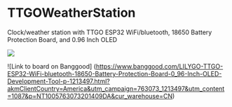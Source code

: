 # TTGOWeatherStation
Clock/weather station with TTGO ESP32 WiFi/bluetooth, 18650 Battery Protection Board, and 0.96 Inch OLED


![](https://github.com/haydnady/TTGOWeatherStation/blob/master/Images/TTGO%20ESP32.jpg)



![Link to board on Banggood] (https://www.banggood.com/LILYGO-TTGO-ESP32-WiFi-bluetooth-18650-Battery-Protection-Board-0_96-Inch-OLED-Development-Tool-p-1213497.html?akmClientCountry=America&utm_campaign=763073_1213497&utm_content=1087&p=NT1005763073201409DA&cur_warehouse=CN)
